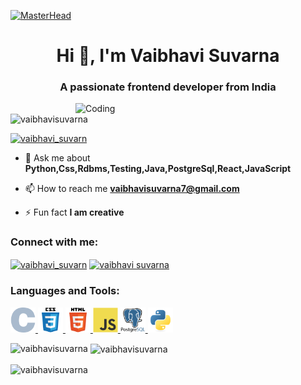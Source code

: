 [![MasterHead](https://i.ibb.co/3hSqvKn/209438619-25091cdf-a126-4e95-a24c-5efdf8057606.gif)](https://VaibhaviSuvarna.io)
<h1 align="center">Hi 👋, I'm Vaibhavi Suvarna</h1>
<h3 align="center">A passionate frontend developer from India</h3>
<img align="right" alt="Coding" width="400" src="https://cdn.dribbble.com/users/4055494/screenshots/15215756/media/d2b66c4ca0192aa26d103448b3d1518b.gif">

<p align="left"> <img src="https://komarev.com/ghpvc/?username=vaibhavisuvarna&label=Profile%20views&color=0e75b6&style=flat" alt="vaibhavisuvarna" /> </p>

<p align="left"> <a href="https://twitter.com/vaibhavi_suvarn" target="blank"><img src="https://img.shields.io/twitter/follow/vaibhavi_suvarn?logo=twitter&style=for-the-badge" alt="vaibhavi_suvarn" /></a> </p>

- 💬 Ask me about **Python,Css,Rdbms,Testing,Java,PostgreSql,React,JavaScript**

- 📫 How to reach me **vaibhavisuvarna7@gmail.com**

- ⚡ Fun fact **I am creative**

<h3 align="left">Connect with me:</h3>
<p align="left">
<a href="https://twitter.com/vaibhavi_suvarn" target="blank"><img align="center" src="https://raw.githubusercontent.com/rahuldkjain/github-profile-readme-generator/master/src/images/icons/Social/twitter.svg" alt="vaibhavi_suvarn" height="30" width="40" /></a>
<a href="https://linkedin.com/in/vaibhavi suvarna" target="blank"><img align="center" src="https://raw.githubusercontent.com/rahuldkjain/github-profile-readme-generator/master/src/images/icons/Social/linked-in-alt.svg" alt="vaibhavi suvarna" height="30" width="40" /></a>
</p>

<h3 align="left">Languages and Tools:</h3>
<p align="left"> <a href="https://www.cprogramming.com/" target="_blank" rel="noreferrer"> <img src="https://raw.githubusercontent.com/devicons/devicon/master/icons/c/c-original.svg" alt="c" width="40" height="40"/> </a> <a href="https://www.w3schools.com/css/" target="_blank" rel="noreferrer"> <img src="https://raw.githubusercontent.com/devicons/devicon/master/icons/css3/css3-original-wordmark.svg" alt="css3" width="40" height="40"/> </a> <a href="https://www.w3.org/html/" target="_blank" rel="noreferrer"> <img src="https://raw.githubusercontent.com/devicons/devicon/master/icons/html5/html5-original-wordmark.svg" alt="html5" width="40" height="40"/> </a> <a href="https://developer.mozilla.org/en-US/docs/Web/JavaScript" target="_blank" rel="noreferrer"> <img src="https://raw.githubusercontent.com/devicons/devicon/master/icons/javascript/javascript-original.svg" alt="javascript" width="40" height="40"/> </a> <a href="https://www.postgresql.org" target="_blank" rel="noreferrer"> <img src="https://raw.githubusercontent.com/devicons/devicon/master/icons/postgresql/postgresql-original-wordmark.svg" alt="postgresql" width="40" height="40"/> </a> <a href="https://www.python.org" target="_blank" rel="noreferrer"> <img src="https://raw.githubusercontent.com/devicons/devicon/master/icons/python/python-original.svg" alt="python" width="40" height="40"/> </a> </p>

<p><img align="left" src="https://github-readme-stats.vercel.app/api/top-langs?username=vaibhavisuvarna&show_icons=true&locale=en&layout=compact" alt="vaibhavisuvarna" /></p>

<p>&nbsp;<img align="center" src="https://github-readme-stats.vercel.app/api?username=vaibhavisuvarna&show_icons=true&locale=en" alt="vaibhavisuvarna" /></p>

<p><img align="center" src="https://github-readme-streak-stats.herokuapp.com/?user=vaibhavisuvarna&" alt="vaibhavisuvarna" /></p>
